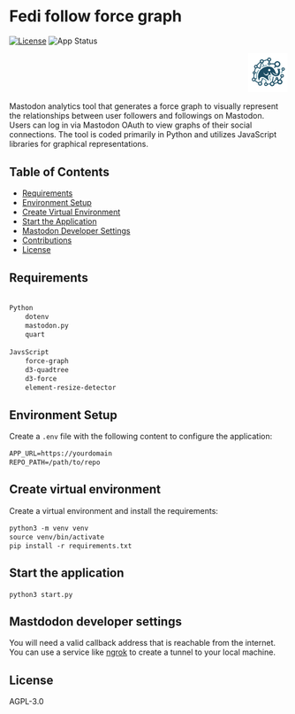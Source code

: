 # Fedi follow force graph

[![License](https://img.shields.io/github/license/sc0biform/fedi-follow-force-graph)](LICENSE)
![App Status](https://img.shields.io/endpoint?url=https://fffg.scobiform.com/health)

<p align="right">
  <img src="https://github.com/Scobiform/fedi-follow-force-graph/blob/master/static/fffg_logo.svg" alt="Fedi follow force graph logo" style="width:14%;">
</p>

Mastodon analytics tool that generates a force graph to visually represent the relationships between user followers and followings on Mastodon. Users can log in via Mastodon OAuth to view graphs of their social connections. The tool is coded primarily in Python and utilizes JavaScript libraries for graphical representations.

## Table of Contents

- [Requirements](#requirements)
- [Environment Setup](#environment-setup)
- [Create Virtual Environment](#create-virtual-environment)
- [Start the Application](#start-the-application)
- [Mastodon Developer Settings](#mastodon-developer-settings)
- [Contributions](#contributions)
- [License](#license)

## Requirements

```plaintext

Python
    dotenv
    mastodon.py
    quart

JavsScript
    force-graph
    d3-quadtree
    d3-force
    element-resize-detector
```

## Environment Setup

Create a `.env` file with the following content to configure the application:

```plaintext
APP_URL=https://yourdomain
REPO_PATH=/path/to/repo
```

## Create virtual environment

Create a virtual environment and install the requirements:

```plaintext
python3 -m venv venv
source venv/bin/activate
pip install -r requirements.txt
```

## Start the application

```plaintext
python3 start.py
```

## Mastdodon developer settings

You will need a valid callback address that is reachable from the internet. You can use a service like [ngrok](https://ngrok.com/) to create a tunnel to your local machine.

## License

AGPL-3.0
